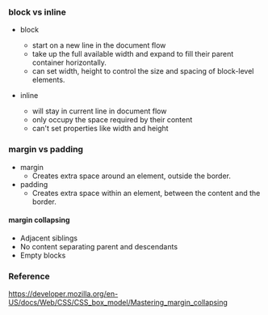 ### block vs inline

- block
    - start on a new line in the document flow
    - take up the full available width and expand to fill their parent container horizontally.
    - can set width, height to control the size and spacing of block-level elements.

- inline
    - will stay in current line in document flow
    - only occupy the space required by their content
    - can't set properties like width and height


### margin vs padding

- margin
    - Creates extra space around an element, outside the border.
- padding
    - Creates extra space within an element, between the content and the border.

#### margin collapsing
- Adjacent siblings
- No content separating parent and descendants
- Empty blocks


### Reference
https://developer.mozilla.org/en-US/docs/Web/CSS/CSS_box_model/Mastering_margin_collapsing
